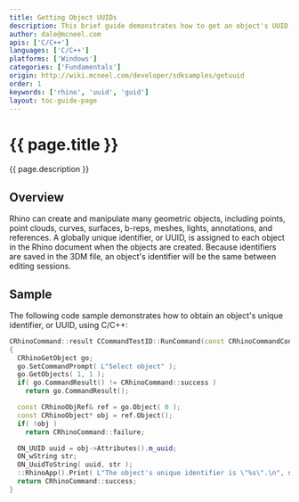 ```yaml
---
title: Getting Object UUIDs
description: This brief guide demonstrates how to get an object's UUID using C/C++.
author: dale@mcneel.com
apis: ['C/C++']
languages: ['C/C++']
platforms: ['Windows']
categories: ['Fundamentals']
origin: http://wiki.mcneel.com/developer/sdksamples/getuuid
order: 1
keywords: ['rhino', 'uuid', 'guid']
layout: toc-guide-page
---
```


# {{ page.title }}

{{ page.description }}

## Overview

Rhino can create and manipulate many geometric objects, including points, point clouds, curves, surfaces, b-reps, meshes, lights, annotations, and references.  A globally unique identifier, or UUID, is assigned to each object in the Rhino document when the objects are created.  Because identifiers are saved in the 3DM file, an object's identifier will be the same between editing sessions.

## Sample

The following code sample demonstrates how to obtain an object's unique identifier, or UUID, using C/C++:

```cpp
CRhinoCommand::result CCommandTestID::RunCommand(const CRhinoCommandContext& context)
{
  CRhinoGetObject go;
  go.SetCommandPrompt( L"Select object" );
  go.GetObjects( 1, 1 );
  if( go.CommandResult() != CRhinoCommand::success )
    return go.CommandResult();

  const CRhinoObjRef& ref = go.Object( 0 );
  const CRhinoObject* obj = ref.Object();
  if( !obj )
    return CRhinoCommand::failure;

  ON_UUID uuid = obj->Attributes().m_uuid;
  ON_wString str;
  ON_UuidToString( uuid, str );
  ::RhinoApp().Print( L"The object's unique identifier is \"%s\".\n", str );
  return CRhinoCommand::success;
}
```

